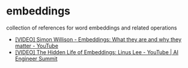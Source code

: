 # embeddings
collection of references for word embeddings and related operations

* [[VIDEO] Simon Willison - Embeddings: What they are and why they matter - YouTube](https://www.youtube.com/watch?v=ArnMdc-ICCM)
* [[VIDEO] The Hidden Life of Embeddings: Linus Lee - YouTube | AI Engineer Summit](https://www.youtube.com/watch?v=YvobVu1l7GI&t=315s) 
